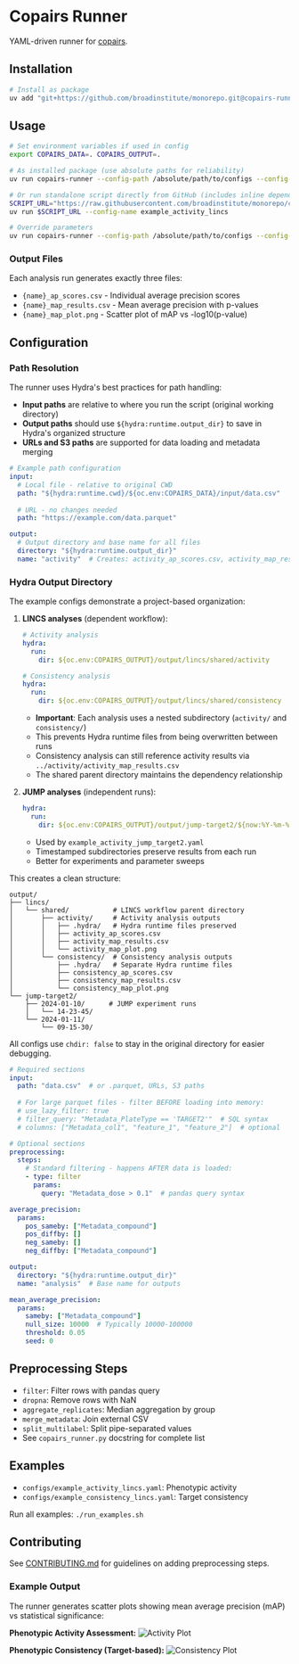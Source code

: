 # Copairs Runner

YAML-driven runner for [copairs](https://github.com/broadinstitute/copairs).

## Installation

```bash
# Install as package
uv add "git+https://github.com/broadinstitute/monorepo.git@copairs-runner#subdirectory=libs/copairs_runner"
```

## Usage

```bash
# Set environment variables if used in config
export COPAIRS_DATA=. COPAIRS_OUTPUT=.

# As installed package (use absolute paths for reliability)
uv run copairs-runner --config-path /absolute/path/to/configs --config-name example_activity_lincs

# Or run standalone script directly from GitHub (includes inline dependencies)
SCRIPT_URL="https://raw.githubusercontent.com/broadinstitute/monorepo/copairs-runner/libs/copairs_runner/src/copairs_runner/copairs_runner.py"
uv run $SCRIPT_URL --config-name example_activity_lincs

# Override parameters
uv run copairs-runner --config-path /absolute/path/to/configs --config-name example_activity_lincs mean_average_precision.params.null_size=50000
```

### Output Files

Each analysis run generates exactly three files:
- `{name}_ap_scores.csv` - Individual average precision scores
- `{name}_map_results.csv` - Mean average precision with p-values
- `{name}_map_plot.png` - Scatter plot of mAP vs -log10(p-value)

## Configuration

### Path Resolution

The runner uses Hydra's best practices for path handling:

- **Input paths** are relative to where you run the script (original working directory)
- **Output paths** should use `${hydra:runtime.output_dir}` to save in Hydra's organized structure
- **URLs and S3 paths** are supported for data loading and metadata merging

```yaml
# Example path configuration
input:
  # Local file - relative to original CWD
  path: "${hydra:runtime.cwd}/${oc.env:COPAIRS_DATA}/input/data.csv"
  
  # URL - no changes needed
  path: "https://example.com/data.parquet"

output:
  # Output directory and base name for all files
  directory: "${hydra:runtime.output_dir}"
  name: "activity"  # Creates: activity_ap_scores.csv, activity_map_results.csv, activity_map_plot.png
```

### Hydra Output Directory

The example configs demonstrate a project-based organization:

1. **LINCS analyses** (dependent workflow):
   ```yaml
   # Activity analysis
   hydra:
     run:
       dir: ${oc.env:COPAIRS_OUTPUT}/output/lincs/shared/activity
   
   # Consistency analysis
   hydra:
     run:
       dir: ${oc.env:COPAIRS_OUTPUT}/output/lincs/shared/consistency
   ```
   - **Important**: Each analysis uses a nested subdirectory (`activity/` and `consistency/`)
   - This prevents Hydra runtime files from being overwritten between runs
   - Consistency analysis can still reference activity results via `../activity/activity_map_results.csv`
   - The shared parent directory maintains the dependency relationship

2. **JUMP analyses** (independent runs):
   ```yaml
   hydra:
     run:
       dir: ${oc.env:COPAIRS_OUTPUT}/output/jump-target2/${now:%Y-%m-%d}/${now:%H-%M-%S}
   ```
   - Used by `example_activity_jump_target2.yaml`
   - Timestamped subdirectories preserve results from each run
   - Better for experiments and parameter sweeps

This creates a clean structure:
```
output/
├── lincs/
│   └── shared/           # LINCS workflow parent directory
│       ├── activity/     # Activity analysis outputs
│       │   ├── .hydra/   # Hydra runtime files preserved
│       │   ├── activity_ap_scores.csv
│       │   ├── activity_map_results.csv
│       │   └── activity_map_plot.png
│       └── consistency/  # Consistency analysis outputs
│           ├── .hydra/   # Separate Hydra runtime files
│           ├── consistency_ap_scores.csv
│           ├── consistency_map_results.csv
│           └── consistency_map_plot.png
└── jump-target2/
    ├── 2024-01-10/      # JUMP experiment runs
    │   └── 14-23-45/
    └── 2024-01-11/
        └── 09-15-30/
```

All configs use `chdir: false` to stay in the original directory for easier debugging.

```yaml
# Required sections
input:
  path: "data.csv"  # or .parquet, URLs, S3 paths
  
  # For large parquet files - filter BEFORE loading into memory:
  # use_lazy_filter: true
  # filter_query: "Metadata_PlateType == 'TARGET2'"  # SQL syntax
  # columns: ["Metadata_col1", "feature_1", "feature_2"]  # optional

# Optional sections
preprocessing:
  steps:
    # Standard filtering - happens AFTER data is loaded:
    - type: filter
      params:
        query: "Metadata_dose > 0.1"  # pandas query syntax

average_precision:
  params:
    pos_sameby: ["Metadata_compound"]
    pos_diffby: []
    neg_sameby: []
    neg_diffby: ["Metadata_compound"]

output:
  directory: "${hydra:runtime.output_dir}"
  name: "analysis"  # Base name for outputs

mean_average_precision:
  params:
    sameby: ["Metadata_compound"]
    null_size: 10000  # Typically 10000-100000
    threshold: 0.05
    seed: 0
```

## Preprocessing Steps

- `filter`: Filter rows with pandas query
- `dropna`: Remove rows with NaN
- `aggregate_replicates`: Median aggregation by group
- `merge_metadata`: Join external CSV
- `split_multilabel`: Split pipe-separated values
- See `copairs_runner.py` docstring for complete list

## Examples

- `configs/example_activity_lincs.yaml`: Phenotypic activity
- `configs/example_consistency_lincs.yaml`: Target consistency

Run all examples: `./run_examples.sh`

## Contributing

See [CONTRIBUTING.md](CONTRIBUTING.md) for guidelines on adding preprocessing steps.

### Example Output

The runner generates scatter plots showing mean average precision (mAP) vs statistical significance:

**Phenotypic Activity Assessment:**
![Activity Plot](examples/example_activity_plot.png)

**Phenotypic Consistency (Target-based):**
![Consistency Plot](examples/example_consistency_plot.png)
